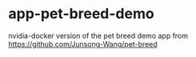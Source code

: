 # app-pet-breed-demo
nvidia-docker version of the pet breed demo app from https://github.com/Junsong-Wang/pet-breed
